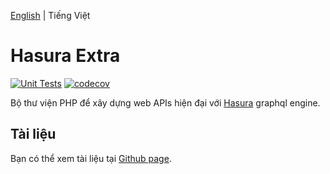 [English](./README.md) | Tiếng Việt

Hasura Extra
============

[![Unit Tests](https://github.com/hasura-extra/hasura-extra/actions/workflows/unit_tests.yaml/badge.svg)](https://github.com/hasura-extra/hasura-extra/actions/workflows/unit_tests.yaml)
[![codecov](https://codecov.io/gh/hasura-extra/hasura-extra/branch/main/graph/badge.svg?token=OLMJ4OT46G)](https://codecov.io/gh/hasura-extra/hasura-extra)

Bộ thư viện PHP để xây dựng web APIs hiện đại với [Hasura](https://hasura.io/) graphql engine.

Tài liệu
--------

Bạn có thể xem tài liệu tại [Github page](https://hasura-extra.github.io/).